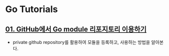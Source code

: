 # Go Tutorials 

## [01. GitHub에서 Go module 리포지토리 이용하기](./GoModule/README.md)

- private github repository를 활용하여 모듈을 등록하고, 사용하는 방법을 알아본다. 
